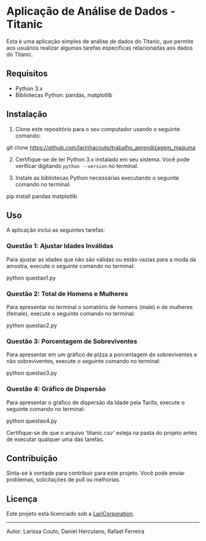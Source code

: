 # Aplicação de Análise de Dados - Titanic

Esta é uma aplicação simples de análise de dados do Titanic, que permite aos usuários realizar algumas tarefas específicas relacionadas aos dados do Titanic.

## Requisitos

- Python 3.x
- Bibliotecas Python: pandas, matplotlib

## Instalação

1. Clone este repositório para o seu computador usando o seguinte comando:

git clone https://github.com/larinhacouto/trabalho_aprendizagem_maquina

2. Certifique-se de ter Python 3.x instalado em seu sistema. Você pode verificar digitando `python --version` no terminal.

3. Instale as bibliotecas Python necessárias executando o seguinte comando no terminal:

pip install pandas matplotlib


## Uso

A aplicação inclui as seguintes tarefas:

### Questão 1: Ajustar Idades Inválidas

Para ajustar as idades que não são válidas ou estão vazias para a moda da amostra, execute o seguinte comando no terminal:

python questao1.py


### Questão 2: Total de Homens e Mulheres

Para apresentar no terminal o somatório de homens (male) e de mulheres (female), execute o seguinte comando no terminal:

python questao2.py



### Questão 3: Porcentagem de Sobreviventes

Para apresentar em um gráfico de pizza a porcentagem de sobreviventes e não sobreviventes, execute o seguinte comando no terminal:

python questao3.py



### Questão 4: Gráfico de Dispersão

Para apresentar o gráfico de dispersão da Idade pela Tarifa, execute o seguinte comando no terminal:

python questao4.py



Certifique-se de que o arquivo 'titanic.csv' esteja na pasta do projeto antes de executar qualquer uma das tarefas.

## Contribuição

Sinta-se à vontade para contribuir para este projeto. Você pode enviar problemas, solicitações de pull ou melhorias.

## Licença

Este projeto está licenciado sob a [LariCorporation](LICENSE).

---
Autor: Larissa Couto, Daniel Herculano, Rafael Ferreira
